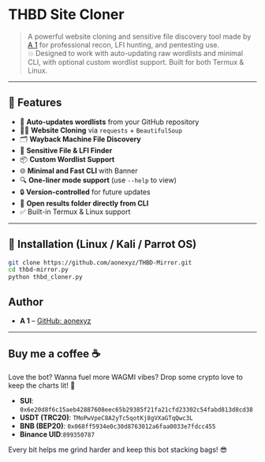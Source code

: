 # THBD Site Cloner

> A powerful website cloning and sensitive file discovery tool made by [A 1](https://github.com/aonexyz) for professional recon, LFI hunting, and pentesting use.  
> 💥 Designed to work with auto-updating raw wordlists and minimal CLI, with optional custom wordlist support. Built for both Termux & Linux.

---

## 🚀 Features

- 🔁 **Auto-updates wordlists** from your GitHub repository
- 🕵️‍♂️ **Website Cloning** via `requests` + `BeautifulSoup`
- 🗂 **Wayback Machine File Discovery**
- 📁 **Sensitive File & LFI Finder**
- 📦 **Custom Wordlist Support**
- 🌐 **Minimal and Fast CLI** with Banner
- 🔍 **One-liner mode support** (use `--help` to view)
- 🔒 **Version-controlled** for future updates
- 📁 **Open results folder directly from CLI**
- ✅ Built-in Termux & Linux support

---

## 🧩 Installation (Linux / Kali / Parrot OS)

```bash
git clone https://github.com/aonexyz/THBD-Mirror.git
cd thbd-mirror.py 
python thbd_cloner.py

```

## Author

- **A 1** – [GitHub: aonexyz](https://github.com/aonexyzl)

---

## Buy me a coffee ☕
Love the bot? Wanna fuel more WAGMI vibes? Drop some crypto love to keep the charts lit! 🙌
- **SUI**: `0x6e20d8f6c15aeb42887608eec65b29385f21fa21cfd23302c54fabd813d8cd38`
- **USDT (TRC20)**: `TMoPwVpeC8A2yTc5qotKj8gVXaGTqQwc3L`
- **BNB (BEP20)**: `0x068ff5934e0c30d8763012a6faa0033e7fdcc455`
- **Binance UID**:`899350787`

Every bit helps me grind harder and keep this bot stacking bags! 😎
